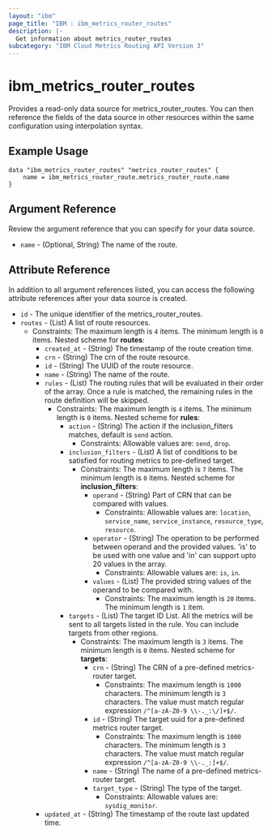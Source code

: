 ```yaml
---
layout: "ibm"
page_title: "IBM : ibm_metrics_router_routes"
description: |-
  Get information about metrics_router_routes
subcategory: "IBM Cloud Metrics Routing API Version 3"
---
```


# ibm_metrics_router_routes

Provides a read-only data source for metrics_router_routes. You can then reference the fields of the data source in other resources within the same configuration using interpolation syntax.

## Example Usage

```hcl
data "ibm_metrics_router_routes" "metrics_router_routes" {
	name = ibm_metrics_router_route.metrics_router_route.name
}
```

## Argument Reference

Review the argument reference that you can specify for your data source.

* `name` - (Optional, String) The name of the route.

## Attribute Reference

In addition to all argument references listed, you can access the following attribute references after your data source is created.

* `id` - The unique identifier of the metrics_router_routes.
* `routes` - (List) A list of route resources.
  * Constraints: The maximum length is `4` items. The minimum length is `0` items.
Nested scheme for **routes**:
	* `created_at` - (String) The timestamp of the route creation time.
	* `crn` - (String) The crn of the route resource.
	* `id` - (String) The UUID of the route resource.
	* `name` - (String) The name of the route.
	* `rules` - (List) The routing rules that will be evaluated in their order of the array. Once a rule is matched, the remaining rules in the route definition will be skipped.
	  * Constraints: The maximum length is `4` items. The minimum length is `0` items.
	Nested scheme for **rules**:
		* `action` - (String) The action if the inclusion_filters matches, default is `send` action.
		  * Constraints: Allowable values are: `send`, `drop`.
		* `inclusion_filters` - (List) A list of conditions to be satisfied for routing metrics to pre-defined target.
		  * Constraints: The maximum length is `7` items. The minimum length is `0` items.
		Nested scheme for **inclusion_filters**:
			* `operand` - (String) Part of CRN that can be compared with values.
			  * Constraints: Allowable values are: `location`, `service_name`, `service_instance`, `resource_type`, `resource`.
			* `operator` - (String) The operation to be performed between operand and the provided values. 'is' to be used with one value and 'in' can support upto 20 values in the array.
			  * Constraints: Allowable values are: `is`, `in`.
			* `values` - (List) The provided string values of the operand to be compared with.
			  * Constraints: The maximum length is `20` items. The minimum length is `1` item.
		* `targets` - (List) The target ID List. All the metrics will be sent to all targets listed in the rule. You can include targets from other regions.
		  * Constraints: The maximum length is `3` items. The minimum length is `0` items.
		Nested scheme for **targets**:
			* `crn` - (String) The CRN of a pre-defined metrics-router target.
			  * Constraints: The maximum length is `1000` characters. The minimum length is `3` characters. The value must match regular expression `/^[a-zA-Z0-9 \\-._:\/]+$/`.
			* `id` - (String) The target uuid for a pre-defined metrics router target.
			  * Constraints: The maximum length is `1000` characters. The minimum length is `3` characters. The value must match regular expression `/^[a-zA-Z0-9 \\-._:]+$/`.
			* `name` - (String) The name of a pre-defined metrics-router target.
			* `target_type` - (String) The type of the target.
			  * Constraints: Allowable values are: `sysdig_monitor`.
	* `updated_at` - (String) The timestamp of the route last updated time.


